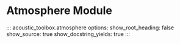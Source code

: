 # Atmosphere Module

::: acoustic_toolbox.atmosphere
    options:
        show_root_heading: false
        show_source: true
        show_docstring_yields: true
:::

